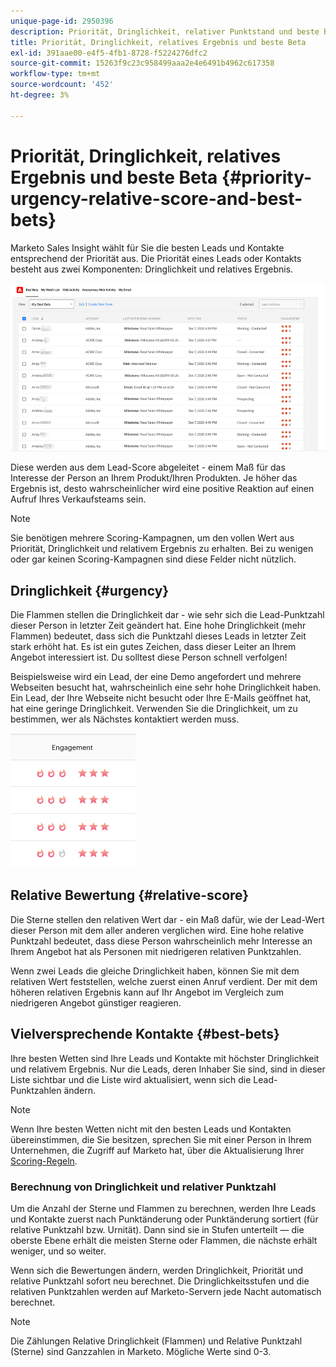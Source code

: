 ```yaml
---
unique-page-id: 2950396
description: Priorität, Dringlichkeit, relativer Punktstand und beste Bets - Marketo Docs - Produktdokumentation
title: Priorität, Dringlichkeit, relatives Ergebnis und beste Beta
exl-id: 391aae00-e4f5-4fb1-8728-f5224276dfc2
source-git-commit: 15263f9c23c958499aaa2e4e6491b4962c617358
workflow-type: tm+mt
source-wordcount: '452'
ht-degree: 3%

---
```


# Priorität, Dringlichkeit, relatives Ergebnis und beste Beta {#priority-urgency-relative-score-and-best-bets}

Marketo Sales Insight wählt für Sie die besten Leads und Kontakte entsprechend der Priorität aus. Die Priorität eines Leads oder Kontakts besteht aus zwei Komponenten: Dringlichkeit und relatives Ergebnis.

![](assets/priority-urgency-relative-score-and-best-bets-1.png)

Diese werden aus dem Lead-Score abgeleitet - einem Maß für das Interesse der Person an Ihrem Produkt/Ihren Produkten. Je höher das Ergebnis ist, desto wahrscheinlicher wird eine positive Reaktion auf einen Aufruf Ihres Verkaufsteams sein.

>[!NOTE]
>
>Sie benötigen mehrere Scoring-Kampagnen, um den vollen Wert aus Priorität, Dringlichkeit und relativem Ergebnis zu erhalten.  Bei zu wenigen oder gar keinen Scoring-Kampagnen sind diese Felder nicht nützlich.

## Dringlichkeit {#urgency}

Die Flammen stellen die Dringlichkeit dar - wie sehr sich die Lead-Punktzahl dieser Person in letzter Zeit geändert hat. Eine hohe Dringlichkeit (mehr Flammen) bedeutet, dass sich die Punktzahl dieses Leads in letzter Zeit stark erhöht hat. Es ist ein gutes Zeichen, dass dieser Leiter an Ihrem Angebot interessiert ist. Du solltest diese Person schnell verfolgen!

Beispielsweise wird ein Lead, der eine Demo angefordert und mehrere Webseiten besucht hat, wahrscheinlich eine sehr hohe Dringlichkeit haben. Ein Lead, der Ihre Webseite nicht besucht oder Ihre E-Mails geöffnet hat, hat eine geringe Dringlichkeit. Verwenden Sie die Dringlichkeit, um zu bestimmen, wer als Nächstes kontaktiert werden muss.

![](assets/priority-urgency-relative-score-and-best-bets-2.png)

## Relative Bewertung {#relative-score}

Die Sterne stellen den relativen Wert dar - ein Maß dafür, wie der Lead-Wert dieser Person mit dem aller anderen verglichen wird. Eine hohe relative Punktzahl bedeutet, dass diese Person wahrscheinlich mehr Interesse an Ihrem Angebot hat als Personen mit niedrigeren relativen Punktzahlen.

Wenn zwei Leads die gleiche Dringlichkeit haben, können Sie mit dem relativen Wert feststellen, welche zuerst einen Anruf verdient. Der mit dem höheren relativen Ergebnis kann auf Ihr Angebot im Vergleich zum niedrigeren Angebot günstiger reagieren.

## Vielversprechende Kontakte {#best-bets}

Ihre besten Wetten sind Ihre Leads und Kontakte mit höchster Dringlichkeit und relativem Ergebnis. Nur die Leads, deren Inhaber Sie sind, sind in dieser Liste sichtbar und die Liste wird aktualisiert, wenn sich die Lead-Punktzahlen ändern.

>[!NOTE]
>
>Wenn Ihre besten Wetten nicht mit den besten Leads und Kontakten übereinstimmen, die Sie besitzen, sprechen Sie mit einer Person in Ihrem Unternehmen, die Zugriff auf Marketo hat, über die Aktualisierung Ihrer [Scoring-Regeln](/help/marketo/getting-started/quick-wins/simple-scoring.md).

### Berechnung von Dringlichkeit und relativer Punktzahl

Um die Anzahl der Sterne und Flammen zu berechnen, werden Ihre Leads und Kontakte zuerst nach Punktänderung oder Punktänderung sortiert (für relative Punktzahl bzw. Urnität). Dann sind sie in Stufen unterteilt — die oberste Ebene erhält die meisten Sterne oder Flammen, die nächste erhält weniger, und so weiter.

Wenn sich die Bewertungen ändern, werden Dringlichkeit, Priorität und relative Punktzahl sofort neu berechnet. Die Dringlichkeitsstufen und die relativen Punktzahlen werden auf Marketo-Servern jede Nacht automatisch berechnet.

>[!NOTE]
>
>Die Zählungen Relative Dringlichkeit (Flammen) und Relative Punktzahl (Sterne) sind Ganzzahlen in Marketo. Mögliche Werte sind 0-3.
